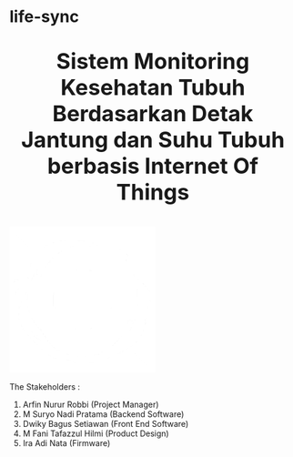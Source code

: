 # life-sync
<p align="center" style="font-size:38px"><strong>Sistem Monitoring Kesehatan Tubuh Berdasarkan Detak Jantung dan Suhu Tubuh berbasis Internet Of Things</strong></p>

![Devour](https://github.com/suryoknadi/life-sync/raw/main/Devour.jpg)

The Stakeholders :
  1. Arfin Nurur Robbi (Project Manager) 
  2. M Suryo Nadi Pratama (Backend Software)
  3. Dwiky Bagus Setiawan (Front End Software)
  4. M Fani Tafazzul Hilmi (Product Design)
  5. Ira Adi Nata (Firmware)
